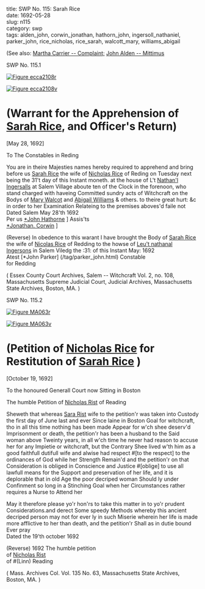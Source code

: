 title: SWP No. 115: Sarah Rice  
date: 1692-05-28  
slug: n115  
category: swp  
tags: alden_john, corwin_jonathan, hathorn_john, ingersoll_nathaniel, parker_john, rice_nicholas, rice_sarah, walcott_mary, williams_abigail




(See also: [Martha Carrier -- Complaint;](/n24.html#n24.1) [John Alden -- Mittimus](/n6.html#n6.3)

<div markdown class="doc" id="n115.1">

<div class="doc_id">SWP No. 115.1</div>


<span markdown class="figure">[![Figure ecca2108r](archives/ecca/thumb/ecca2108r.jpg)](archives/ecca/large/ecca2108r.jpg)</span>

<span markdown class="figure">[![Figure ecca2108v](archives/ecca/thumb/ecca2108v.jpg)](archives/ecca/large/ecca2108v.jpg)</span>

# (Warrant for the Apprehension of [Sarah Rice](/tag/rice_sarah.html), and Officer's Return)

[May 28, 1692]

To The Constables in Reding

You are in theire Majesties names hereby required to apprehend and bring before us [Sarah Rice](/tag/rice_sarah.html) the wife of [Nicholas Rice](/tag/rice_nicholas.html) of Reding on Tuesday next being the 31't day of this Instant moneth. at the house of L't [Nathan'l Ingersalls](/tag/ingersoll_nathaniel.html) at Salem Village aboute ten of the Clock in the forenoon, who stand charged with haveing Committed sundry acts of Witchcraft on the Bodys of [Mary Walcot](/tag/walcott_mary.html) and [Abigail Williams](/tag/williams_abigail.html) & others. to theire great hurt: &c in order to her Examination Relateing to the premises aboves'd faile not Dated Salem May 28'th 1692  
                                                                 Per us [*John Hathorne](/tag/hathorn_john.html) ] Assis'ts  
                                                                        [*Jonathan. Corwin](/tag/corwin_jonathan.html) ]

(Reverse) In obedence to this warant I have brought the Body of [Sarah Rice](/tag/rice_sarah.html) the wife of [Nicolas Rice](/tag/rice_nicholas.html) of Redding to the howse of [Leu't nathanal Ingersons](/tag/ingersoll_nathaniel.html) in Salem Viledg the :31: of this Instant May: 1692  
                                                        Atest [*John Parker]                       (/tag/parker_john.html) Constable  
                                                            for Redding

( Essex County Court Archives, Salem -- Witchcraft Vol. 2, no. 108, Massachusetts Supreme Judicial Court, Judicial Archives, Massachusetts State Archives, Boston, MA. )


</div>



<div markdown class="doc" id="n115.2">

<div class="doc_id">SWP No. 115.2</div>


<span markdown class="figure">[![Figure MA063r](archives/MA135/small/MA063r.jpg)](archives/MA135/large/MA063r.jpg)</span>

<span markdown class="figure">[![Figure MA063v](archives/MA135/small/MA063v.jpg)](archives/MA135/large/MA063v.jpg)</span>



# (Petition of [Nicholas Rice](/tag/rice_nicholas.html) for Restitution of [Sarah Rice](/tag/rice_sarah.html) )

[October 19, 1692]

To the honoured Generall Court now Sitting  in Boston 

The humble Petition of [Nicholas Rist](/tag/rice_nicholas.html) of Reading  
  
Sheweth that whereas [Sara Rist](/tag/rice_sarah.html) wife to the petition'r was taken into Custody the first day of June last and ever Since laine in Boston Goal for witchcraft, tho in all this time nothing has been made Appear for w'ch shee deserv'd Imprisonment or death, the petition'r has been a husband to the Said woman above Tweinty years, in all w'ch time he never had reason to accuse her for any Impietie or witchcraft, but the Contrary Shee lived w'th him as a good faithfull dutifull wife and alwise had respect #[to the respect] to the ordinances of God while her Strength Remain'd and the petition'r on that Consideration is obliged in Conscience and Justice #[oblige] to use all lawfull means for the Support and preservation of her life, and it is deplorable that in old Age the poor decriped woman Should ly under Confinment so long in a Stinching Goal when her Circumstances rather requires a Nurse to Attend her 

  May it therefore please yo'r hon'rs to take this matter in to yo'r prudent Considerations.and derect Some speedy Methods whereby this ancient decriped person may not for ever ly in such Miserie wherein her life is made more afflictive to her than death, and the petition'r Shall as in dutie bound  
                                        Ever pray  
Dated the 19'th october 1692  

(Reverse) 1692 The humble petition  
of [Nicholas Rist](/tag/rice_nicholas.html)  
of #(Linn) Reading 

( Mass. Archives Col. Vol. 135 No. 63, Massachusetts State Archives, Boston, MA. )

</div>
